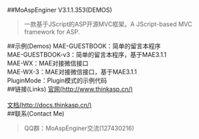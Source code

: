 ﻿##MoAspEnginer V3.1.1.353(DEMOS)
> 一款基于JScript的ASP开源MVC框架。A JScript-based MVC framework for ASP.
> 

##示例(Demos)
MAE-GUESTBOOK：简单的留言本程序<br />
MAE-GUESTBOOK-v3：简单的留言本程序，基于MAE3.1.1<br />
MAE-WX：MAE对接微信接口<br />
MAE-WX-3：MAE对接微信接口，基于MAE3.1.1<br />
PluginMode：Plugin模式的示例代码<br />
##链接(Links)
[官网(http://www.thinkasp.cn/)](http://www.thinkasp.cn/)<br />  
[文档(http://docs.thinkasp.cn/)](http://docs.thinkasp.cn/)<br />
##联系(Contact Me)
> QQ群：MoAspEnginer交流(127430216)

